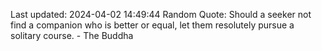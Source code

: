 Last updated: 2024-04-02 14:49:44
Random Quote: Should a seeker not find a companion who is better or equal, let them resolutely pursue a solitary course. - The Buddha
